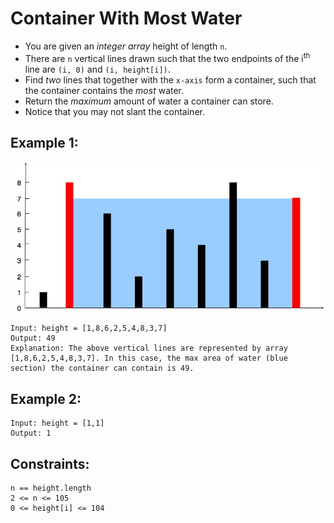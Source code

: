 # Container With Most Water

- You are given an _integer array_ height of length `n`. 
- There are `n` vertical lines drawn such that the two endpoints of the i<sup>th</sup> line are `(i, 0)` and `(i, height[i])`.
- Find _two_ lines that together with the `x-axis` form a container, such that the container contains the _most_ water.
- Return the _maximum_ amount of water a container can store.
- Notice that you may not slant the container.

## Example 1:
![Example 1 Diagram](diagram.jpg)
```
Input: height = [1,8,6,2,5,4,8,3,7]
Output: 49
Explanation: The above vertical lines are represented by array [1,8,6,2,5,4,8,3,7]. In this case, the max area of water (blue section) the container can contain is 49.
```
## Example 2:
```
Input: height = [1,1]
Output: 1
```

## Constraints:
```
n == height.length
2 <= n <= 105
0 <= height[i] <= 104
```